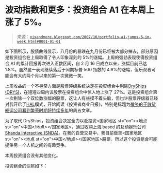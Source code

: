<!--yml

类别：未分类

日期：2024-05-18 18:58:19

-->

# 波动指数和更多：投资组合 A1 在本周上涨了 5%。

> 来源：[`vixandmore.blogspot.com/2007/10/portfolio-a1-jumps-5-in-week.html#0001-01-01`](http://vixandmore.blogspot.com/2007/10/portfolio-a1-jumps-5-in-week.html#0001-01-01)

如下图所示，股债曲线显示，八月份的暴跌在九月份已经被大部分抹去，部分原因是投资组合在上周取得了令人印象深刻的 5%的涨幅。上周的强劲表现使得投资组合 A1 的累计回报再次进入正数区间，自 2 月 16 日成立以来，涨幅目前已达 1.8%。虽然这一表现继续落后于同期标普 500 指数的 4.9%的涨幅，但乐观者可能会有大约两个月以来的第一次微微一笑。

上周收益的一个不寻常方面是股票评级系统决定在投资组合中剔除[DryShips (DRYS)](http://finance.google.com/finance?q=drys&hl=en)，在短短四周内该股票在投资组合中惊人地上涨了 27%。这是投资组合第一次剔除一个双位数涨幅的股票，这让人有些摸不着头脑，但也许股票评级器已经对我开启了[HAL](http://en.wikipedia.org/wiki/HAL_9000)模式，开始阅读《投资者商业日报》，特别是标题为[微笑的干散货船运公司看到繁荣时期将持续多年](http://biz.yahoo.com/ibd/070928/newamer.html?.v=1)的周五文章。

为了取代 DryShips，投资组合决定全力以赴投资<国家地区 st="on"><地点 st="on">中国</地点></国家地区>，通过收购上海 based 的互动娱乐公司[Shanda Interactive (SNDA)](http://finance.google.com/finance?q=snda&hl=en)。在我的自营交易中，我目前做空<国家地区 st="on"><地点 st="on">中国</地点></国家地区>股票，所以这个投资组合可能提供另一个人机之间的有趣竞争。

本周投资组合没有其他变化。

投资组合的快照如下：
